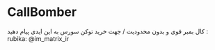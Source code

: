 # CallBomber
 کال بمبر قوی و بدون محدودیت / جهت خرید توکن سورس به این ایدی پیام دهید  :  rubika:  @im_matrix_ir
